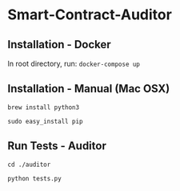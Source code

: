 # Smart-Contract-Auditor

## Installation - Docker

In root directory, run:
```docker-compose up```

## Installation - Manual (Mac OSX)
``` brew install python3 ```

``` sudo easy_install pip ```

## Run Tests - Auditor
``` cd ./auditor ```

``` python tests.py ```
